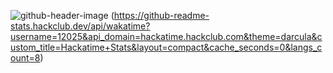 ![github-header-image](https://github.com/user-attachments/assets/924ceafd-e5f7-40eb-800d-a231271d1379)
(https://github-readme-stats.hackclub.dev/api/wakatime?username=12025&api_domain=hackatime.hackclub.com&theme=darcula&custom_title=Hackatime+Stats&layout=compact&cache_seconds=0&langs_count=8)
